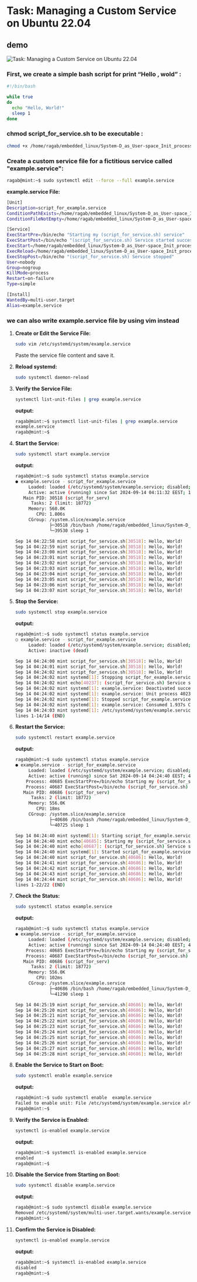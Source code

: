 
# Task: Managing a Custom Service on Ubuntu 22.04

## demo
![Task: Managing a Custom Service on Ubuntu 22.04](custom_service.gif)

### First, we create a simple bash script for print “Hello , wold” :

```bash
#!/bin/bash

while true
do
  echo "Hello, World!"
  sleep 1
done

```

### chmod script_for_service.sh to be executable  :

```bash
chmod +x /home/ragab/embedded_linux/System-D_as_User-space_Init_process/script_for_service.sh

```

### Create a custom service file for a fictitious service called "example.service":

```bash
ragab@mint:~$ sudo systemctl edit --force --full example.service

```

**example.service File:**

```bash
[Unit]
Description=script_for_example.service
ConditionPathExists=/home/ragab/embedded_linux/System-D_as_User-space_Init_process/script_for_service.sh
ConditionFileNotEmpty=/home/ragab/embedded_linux/System-D_as_User-space_Init_process/script_for_service.sh

[Service]
ExecStartPre=/bin/echo "Starting my (script_for_service.sh) service"
ExecStartPost=/bin/echo "(script_for_service.sh) Service started successfully"
ExecStart=/home/ragab/embedded_linux/System-D_as_User-space_Init_process/script_for_service.sh
ExecReload=/home/ragab/embedded_linux/System-D_as_User-space_Init_process/script_for_service.sh
ExecStopPost=/bin/echo "(script_for_service.sh) Service stopped"
User=nobody
Group=nogroup
KillMode=process
Restart=on-failure
Type=simple

[Install]
WantedBy=multi-user.target
Alias=example.service
```

### we can also write example.service file by using vim instead

1. **Create or Edit the Service File:**
    
    ```bash
    sudo vim /etc/systemd/system/example.service
    
    ```
    
    Paste the service file content and save it.
    
2. **Reload systemd:**
    
    ```bash
    sudo systemctl daemon-reload
    
    ```
    
3. **Verify the Service File:**
    
    ```bash
    systemctl list-unit-files | grep example.service
    
    ```
    
    **output:**
    
    ```bash
    ragab@mint:~$ systemctl list-unit-files | grep example.service
    example.service                                                           disabled        enabled
    ragab@mint:~$ 
    
    ```
    
4. **Start the Service:**
    
    ```bash
    sudo systemctl start example.service
    
    ```
    
    **output:**
    
    ```bash
    ragab@mint:~$ sudo systemctl status example.service
    ● example.service - script_for_example.service
         Loaded: loaded (/etc/systemd/system/example.service; disabled; vendor preset: enabled)
         Active: active (running) since Sat 2024-09-14 04:11:32 EEST; 11min ago
       Main PID: 30518 (script_for_serv)
          Tasks: 2 (limit: 18772)
         Memory: 560.0K
            CPU: 1.806s
         CGroup: /system.slice/example.service
                 ├─30518 /bin/bash /home/ragab/embedded_linux/System-D_as_User-space_Init_process/script_for_>
                 └─39530 sleep 1
    
    Sep 14 04:22:58 mint script_for_service.sh[30518]: Hello, World!
    Sep 14 04:22:59 mint script_for_service.sh[30518]: Hello, World!
    Sep 14 04:23:00 mint script_for_service.sh[30518]: Hello, World!
    Sep 14 04:23:01 mint script_for_service.sh[30518]: Hello, World!
    Sep 14 04:23:02 mint script_for_service.sh[30518]: Hello, World!
    Sep 14 04:23:03 mint script_for_service.sh[30518]: Hello, World!
    Sep 14 04:23:04 mint script_for_service.sh[30518]: Hello, World!
    Sep 14 04:23:05 mint script_for_service.sh[30518]: Hello, World!
    Sep 14 04:23:06 mint script_for_service.sh[30518]: Hello, World!
    Sep 14 04:23:07 mint script_for_service.sh[30518]: Hello, World!
    
    ```
    
5. **Stop the Service:**
    
    ```bash
    sudo systemctl stop example.service
    
    ```
    
    **output:**
    
    ```bash
    ragab@mint:~$ sudo systemctl status example.service
    ○ example.service - script_for_example.service
         Loaded: loaded (/etc/systemd/system/example.service; disabled; vendor preset: enabled)
         Active: inactive (dead)
    
    Sep 14 04:24:00 mint script_for_service.sh[30518]: Hello, World!
    Sep 14 04:24:01 mint script_for_service.sh[30518]: Hello, World!
    Sep 14 04:24:02 mint script_for_service.sh[30518]: Hello, World!
    Sep 14 04:24:02 mint systemd[1]: Stopping script_for_example.service...
    Sep 14 04:24:02 mint echo[40237]: (script_for_service.sh) Service stopped
    Sep 14 04:24:02 mint systemd[1]: example.service: Deactivated successfully.
    Sep 14 04:24:02 mint systemd[1]: example.service: Unit process 40232 (sleep) remains running after unit s>
    Sep 14 04:24:02 mint systemd[1]: Stopped script_for_example.service.
    Sep 14 04:24:02 mint systemd[1]: example.service: Consumed 1.937s CPU time.
    Sep 14 04:24:03 mint systemd[1]: /etc/systemd/system/example.service:13: Special user nobody configured, >
    lines 1-14/14 (END)
    
    ```
    
6. **Restart the Service:**
    
    ```bash
    sudo systemctl restart example.service
    
    ```
    
    **output:**
    
    ```bash
    ragab@mint:~$ sudo systemctl status example.service
    ● example.service - script_for_example.service
         Loaded: loaded (/etc/systemd/system/example.service; disabled; vendor preset: enabled)
         Active: active (running) since Sat 2024-09-14 04:24:40 EEST; 4s ago
        Process: 40685 ExecStartPre=/bin/echo Starting my (script_for_service.sh) service (code=exited, statu>
        Process: 40687 ExecStartPost=/bin/echo (script_for_service.sh) Service started successfully (code=exi>
       Main PID: 40686 (script_for_serv)
          Tasks: 2 (limit: 18772)
         Memory: 556.0K
            CPU: 18ms
         CGroup: /system.slice/example.service
                 ├─40686 /bin/bash /home/ragab/embedded_linux/System-D_as_User-space_Init_process/script_for_>
                 └─40725 sleep 1
    
    Sep 14 04:24:40 mint systemd[1]: Starting script_for_example.service...
    Sep 14 04:24:40 mint echo[40685]: Starting my (script_for_service.sh) service
    Sep 14 04:24:40 mint echo[40687]: (script_for_service.sh) Service started successfully
    Sep 14 04:24:40 mint systemd[1]: Started script_for_example.service.
    Sep 14 04:24:40 mint script_for_service.sh[40686]: Hello, World!
    Sep 14 04:24:41 mint script_for_service.sh[40686]: Hello, World!
    Sep 14 04:24:42 mint script_for_service.sh[40686]: Hello, World!
    Sep 14 04:24:43 mint script_for_service.sh[40686]: Hello, World!
    Sep 14 04:24:44 mint script_for_service.sh[40686]: Hello, World!
    lines 1-22/22 (END)
    
    ```
    
7. **Check the Status:**
    
    ```bash
    sudo systemctl status example.service
    
    ```
    
    **output:**
    
    ```bash
    ragab@mint:~$ sudo systemctl status example.service
    ● example.service - script_for_example.service
         Loaded: loaded (/etc/systemd/system/example.service; disabled; vendor preset: enabled)
         Active: active (running) since Sat 2024-09-14 04:24:40 EEST; 48s ago
        Process: 40685 ExecStartPre=/bin/echo Starting my (script_for_service.sh) service (code=exited, statu>
        Process: 40687 ExecStartPost=/bin/echo (script_for_service.sh) Service started successfully (code=exi>
       Main PID: 40686 (script_for_serv)
          Tasks: 2 (limit: 18772)
         Memory: 556.0K
            CPU: 102ms
         CGroup: /system.slice/example.service
                 ├─40686 /bin/bash /home/ragab/embedded_linux/System-D_as_User-space_Init_process/script_for_>
                 └─41290 sleep 1
    
    Sep 14 04:25:19 mint script_for_service.sh[40686]: Hello, World!
    Sep 14 04:25:20 mint script_for_service.sh[40686]: Hello, World!
    Sep 14 04:25:21 mint script_for_service.sh[40686]: Hello, World!
    Sep 14 04:25:22 mint script_for_service.sh[40686]: Hello, World!
    Sep 14 04:25:23 mint script_for_service.sh[40686]: Hello, World!
    Sep 14 04:25:24 mint script_for_service.sh[40686]: Hello, World!
    Sep 14 04:25:25 mint script_for_service.sh[40686]: Hello, World!
    Sep 14 04:25:26 mint script_for_service.sh[40686]: Hello, World!
    Sep 14 04:25:27 mint script_for_service.sh[40686]: Hello, World!
    Sep 14 04:25:28 mint script_for_service.sh[40686]: Hello, World!
    
    ```
    
8. **Enable the Service to Start on Boot:**
    
    ```bash
    sudo systemctl enable example.service
    
    ```
    
    **output:**
    
    ```bash
    ragab@mint:~$ sudo systemctl enable  example.service
    Failed to enable unit: File /etc/systemd/system/example.service already exists.
    ragab@mint:~$ 
    
    ```
    
9. **Verify the Service is Enabled:**
    
    ```bash
    systemctl is-enabled example.service
    
    ```
    
    **output:**
    
    ```bash
    ragab@mint:~$ systemctl is-enabled example.service
    enabled
    ragab@mint:~$ 
    
    ```
    
10. **Disable the Service from Starting on Boot:**
    
    ```bash
    sudo systemctl disable example.service
    
    ```
    
    **output:**
    
    ```bash
    ragab@mint:~$ sudo systemctl disable example.service
    Removed /etc/systemd/system/multi-user.target.wants/example.service.
    ragab@mint:~$ 
    ```
    
11. **Confirm the Service is Disabled:**
    
    ```bash
    systemctl is-enabled example.service
    
    ```
    
    **output:**
    
    ```bash
    ragab@mint:~$ systemctl is-enabled example.service
    disabled
    ragab@mint:~$ 
    
    ```